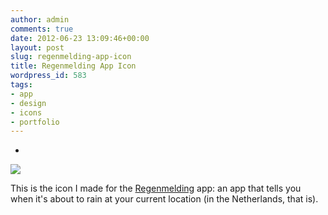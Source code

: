 ```yaml
---
author: admin
comments: true
date: 2012-06-23 13:09:46+00:00
layout: post
slug: regenmelding-app-icon
title: Regenmelding App Icon
wordpress_id: 583
tags:
- app
- design
- icons
- portfolio
---
```





  * 
![](http://www.noio.nl/wordpress/wp-content/uploads/regenmelding-app-icon/icon-only.png)








This is the icon I made for the [Regenmelding](http://regenmelding.nl/) app: an app that tells you when it's about to rain at your current location (in the Netherlands, that is).




